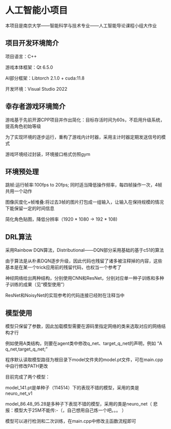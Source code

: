 # 人工智能小项目
本项目是南京大学——智能科学与技术专业——人工智能导论课程小组大作业
## 项目开发环境简介
项目语言：C++

游戏本体框架：Qt 6.5.0

AI部分框架：Libtorch 2.1.0 + cuda:11.8

开发环境：Visual Studio 2022

## 幸存者游戏环境简介  
游戏基于先前开源CPP项目并作出简化：目标存活时间为60s，不启用升级系统，提高角色初始等级

为了实现环境的逐步运行，重构了游戏内计时器，采用主计时器定期发送信号的模式

游戏环境经过封装，环境接口格式仿照gym

## 环境预处理
跳帧:运行帧率:100fps to 20fps;	同时适当降低操作频率，每四帧操作一次，4帧共用一个动作

图像灰度化+帧堆叠:将过去3帧的图片打包成一组输入，让输入在保持规模的情况下能保留一定的时间信息

简化角色贴图，降低分辨率（1920 * 1080  ->  192 * 108)

## DRL算法
采用Rainbow DQN算法，Distributional——DQN部分采用基础的基于c51的算法

由于算法是从朴素DQN逐步升级，因此代码也残留了诸多被注释掉的内容，这些基本是在某一个trick应用前的残留代码，也权当一个参考了

神经网络给出两种结构，分别使用CNN和ResNet，分别对应单一种子训练和多种子训练的成果（见“模型使用”）

ResNet和NoisyNet的实现参考的代码连接已经附在注释当中
## 模型使用
模型只保留了参数，因此加载模型需要在源码里指定网络的类来选取对应的网络结构才行

例如使用A类结构，则要在agent类中修改q_net、target_q_net的声明，例如 “A q_net,target_q_net;”

程序默认读取模型路径为根目录下model文件夹的model.pt文件，可在main.cpp中自行修改PATH更改

目前完成了两个模型：

model_141.pt是单种子（114514）下的表现不错的模型，采用的类是neuro_net_v1

model_86.48_95.28是多种子下表现不错的模型，采用的类是neuro_net（ 悲报：模型大于25M不能传:-（，自己想用自己炼一个吧。。。 ）

模型可以进行检测和二次训练，在main.cpp中修改主函数流程即可
